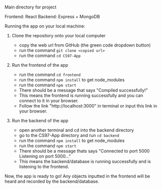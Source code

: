 Main directory for project

Frontend: React
Backend: Express + MongoDB

Running the app on your local machine:

1. Clone the repository onto your local computer
    - copy the web url from GitHub (the green code dropdown button)
    - run the command `git clone <copied url>`
    - run the command `cd CS97-App`

2. Run the frontend of the app
    - run the command `cd frontend`
    - run the command `npm install` to get node_modules
    - run the command `npm start`
    - There should be a message that says "Compiled successfully!"
    - This means the frontend is running successfully and you can connect to it in your browser.
    - Follow the link "http://localhost:3000" in terminal or input this link in your browser.

3. Run the backend of the app
    - open another terminal and cd into the backend directory
    - go to the CS97-App directory and run `cd backend`
    - run the command `npm install` to get node_modules
    - run the command `npm start`
    - There should be a message thats says 
        "Connected to port 5000 
         Listening on port 5000..."
    - This means the backend/database is running successfully and is listening to the frontend.

Now, the app is ready to go!
Any objects inputted in the frontend will be heard and recorded by the backend/database.
